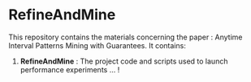 # RefineAndMine
This repository contains the materials concerning the paper : Anytime Interval Patterns Mining with Guarantees. It contains:
1. **RefineAndMine** : The project code and scripts used to launch performance experiments ... !